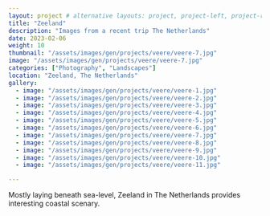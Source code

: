 ```yaml
---
layout: project # alternative layouts: project, project-left, project-right, project-top
title: "Zeeland"
description: "Images from a recent trip The Netherlands"
date: 2023-02-06
weight: 10
thumbnail: "/assets/images/gen/projects/veere/veere-7.jpg"
image: "/assets/images/gen/projects/veere/veere-7.jpg"
categories: ["Photography", "Landscapes"]
location: "Zeeland, The Netherlands"
gallery:
  - image: "/assets/images/gen/projects/veere/veere-1.jpg"
  - image: "/assets/images/gen/projects/veere/veere-2.jpg"
  - image: "/assets/images/gen/projects/veere/veere-3.jpg"
  - image: "/assets/images/gen/projects/veere/veere-4.jpg"
  - image: "/assets/images/gen/projects/veere/veere-5.jpg"
  - image: "/assets/images/gen/projects/veere/veere-6.jpg"
  - image: "/assets/images/gen/projects/veere/veere-7.jpg"
  - image: "/assets/images/gen/projects/veere/veere-8.jpg"
  - image: "/assets/images/gen/projects/veere/veere-9.jpg"
  - image: "/assets/images/gen/projects/veere/veere-10.jpg"
  - image: "/assets/images/gen/projects/veere/veere-11.jpg"

---
```


Mostly laying beneath sea-level, Zeeland in The Netherlands provides interesting coastal scenary.